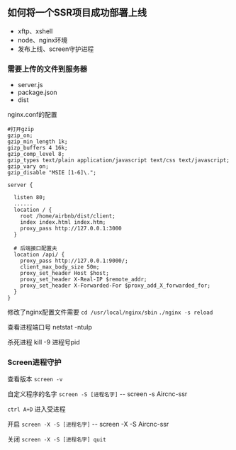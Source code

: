 ## 如何将一个SSR项目成功部署上线

- xftp、xshell
- node、nginx环境
- 发布上线、screen守护进程


### 需要上传的文件到服务器
- server.js
- package.json
- dist


nginx.conf的配置
```
#打开gzip
gzip_on;
gzip_min_length 1k;
gizp_buffers 4 16k;
gzip_comp_level 8;
gzip_types text/plain application/javascript text/css text/javascript;
gzip_vary on;
gzip_disable "MSIE [1-6]\.";

server {

  listen 80;
  ......
  location / {
    root /home/airbnb/dist/client;
    index index.html index.htm;
    proxy_pass http://127.0.0.1:3000
  }

  # 后端接口配置夫
  location /api/ {
    proxy_pass http://127.0.0.1:9000/;
    client_max_body_size 50m;
    proxy_set_header Host $host;
    proxy_set_header X-Real-IP $remote_addr;
    proxy_set_header X-Forwarded-For $proxy_add_X_forwarded_for;
  }
}
```

修改了nginx配置文件需要
`cd /usr/local/nginx/sbin`
`./nginx -s reload`

查看进程端口号
netstat -ntulp

杀死进程
kill -9 进程号pid


### Screen进程守护

查看版本
`screen -v`

自定义程序的名字
`screen -S [进程名字]` -- screen -s Aircnc-ssr

`ctrl A+D` 进入受进程

开启
`screen -X -S [进程名字]` -- screen -X -S Aircnc-ssr

关闭
`screen -X -S [进程名字] quit`